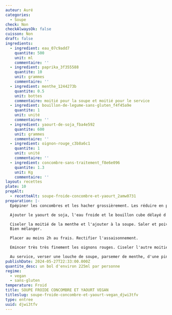 ```yaml
---
auteur: Auré
categories:
  - Soupe
check: Non
checkAlwaysOk: false
cuisson: Non
draft: false
ingredients:
  - ingredient: eau_07c9add7
    quantite: 500
    unit: ml
    commentaire: ''
  - ingredient: paprika_3f355588
    quantite: 10
    unit: grammes
    commentaire: ''
  - ingredient: menthe_1244273b
    quantite: 0.5
    unit: bottes
    commentaire: moitié pour la soupe et moitié pour le service
  - ingredient: bouillon-de-legume-sans-gluten_f4f45a9e
    quantite: 1
    unit: unité
    commentaire: ''
  - ingredient: yaourt-de-soja_fba4e592
    quantite: 600
    unit: grammes
    commentaire: ''
  - ingredient: oignon-rouge_c3b8a6c1
    quantite: 1
    unit: unité
    commentaire: ''
  - ingredient: concombre-sans-traitement_f8e6e096
    quantite: 1.3
    unit: Kg
    commentaire: ''
layout: recettes
plate: 10
prepAlt:
  - recetteAlt: soupe-froide-concombre-et-yaourt_2amw0731
preparation: |-
  Epépiner les concombres et les hacher grossièrement. Les réduire en purée au mixeur jusqu'à obtention d'une texture lisse. 

  Ajouter le yaourt de soja, l'eau froide et le bouillon cube délayé d'une un peu d'eau chaude. Mixer par brèves impulsions.

  Ciseler la moitié de la menthe et l'ajouter à la soupe. Saler et poivrer au goût. \
  Bien mélanger.

  Placer au moins 2h au frais. Rectifier l'assaisonnement.

  Emincer très très finement les oignons rouges. Ciseler l'autre moitié de la menthe.

  Au service, verser une louche de soupe, parsemer de menthe, d'une pincée de paprika et d'oignon.
publishDate: 2024-05-27T22:33:00.000Z
quantite_desc: un bol d'environ 225ml par personne
regime:
  - vegan
  - sans-gluten
temperature: Froid
title: SOUPE FROIDE CONCOMBRE ET YAOURT VEGAN
titleslug: soupe-froide-concombre-et-yaourt-vegan_djwi3tfv
type: entree
uuid: djwi3tfv
---
```

